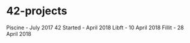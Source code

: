 # 42-projects

Piscine - July 2017
42 Started - April 2018
Libft  - 10 April 2018
Fillit - 28 April 2018
